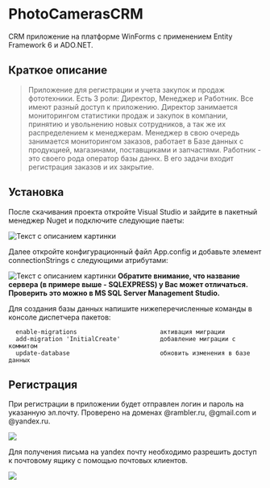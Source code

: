 PhotoCamerasCRM
=============================
CRM приложение на платформе WinForms с применением Entity Framework 6 и ADO.NET.

Краткое описание
------------
> Приложение для регистрации и учета закупок и продаж фототехники. Есть 3 роли: Директор, Менеджер и Работник.
> Все имеют разный доступ к приложению. Директор занимается мониторингом статистики продаж и закупок в компании, принятию и увольнению
> новых сотрудников, а так же их распределением к менеджерам. Менеджер в свою очередь занимается мониторингом заказов, работает в Базе данных
> с продукцией, магазинами, поставщиками и запчастями. Работник - это своего рода оператор базы даннх. В его задачи входит регистрация заказов и их закрытие. 
> 

Установка
------------
После скачивания проекта откройте Visual Studio и зайдите в пакетный менеджер Nuget и подключите следующие паеты:

<image
  src="/Pictures/nuget.jpg"
  alt="Текст с описанием картинки"
  caption="Подпись под картинкой">

 Далее откройте конфигурационный файл App.config и добавьте элемент connectionStrings с следующими атрибутами: 
  
  <image
  src="/Pictures/AppConfig.png"
  alt="Текст с описанием картинки"
  caption="Сервер SQLEXPRESS у Вас может отличаться. Проверить это можно в MS SQL Server Management Studio">
  **Обратите внимание, что название сервера (в примере выше - SQLEXPRESS) у Вас может отличаться. Проверить это можно в MS SQL Server Management Studio.**
    
  Для создания базы данных напишите нижеперечисленные команды в консоле диспетчера пакетов:
   
      enable-migrations                       активация миграции           
      add-migration 'InitialCreate'           добавление миграции с коммитом
      update-database                         обновить изменения в базе данных
    
Регистрация
------------
При регистрации в приложении будет отправлен логин и пароль на указанную эл.почту. Проверено на доменах @rambler.ru, @gmail.com и @yandex.ru.

<image
  src="/Pictures/Auth.png">
  
Для получения письма на yandex почту необходимо разрешить доступ к почтовому ящику с помощью почтовых клиентов.
  
<image
  src="/Pictures/Yandex.png">
  
